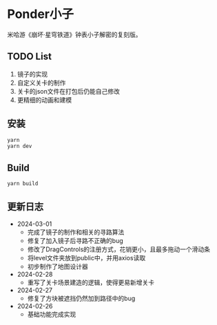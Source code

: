 # Ponder小子

米哈游《崩坏·星穹铁道》钟表小子解密的复刻版。

## TODO List

1. 镜子的实现
2. 自定义关卡的制作
3. 关卡的json文件在打包后仍能自己修改
4. 更精细的动画和建模

## 安装

```bash
yarn
yarn dev
```

## Build

```bash
yarn build
```

## 更新日志

 - 2024-03-01
   - 完成了镜子的制作和相关的寻路算法
   - 修复了加入镜子后寻路不正确的bug
   - 修改了DragControls的注册方式，花销更小，且最多拖动一个滑动条
   - 将level文件夹放到public中，并用axios读取
   - 初步制作了地图设计器
 - 2024-02-28
   - 重写了关卡场景建造的逻辑，使得更易新增关卡
 - 2024-02-27
   - 修复了方块被遮挡仍然加到路径中的bug
 - 2024-02-26
   - 基础功能完成实现